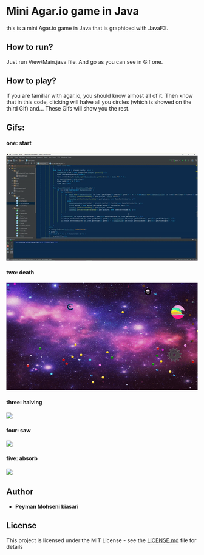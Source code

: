 # Mini Agar.io game in Java
this is a mini Agar.io game in Java that is graphiced with JavaFX.
## How to run?
Just run View/Main.java file. And go as you can see in Gif one.
## How to play?
If you are familiar with agar.io, you should know almost all of it. Then know that in this code, clicking will halve all you circles (which is showed on the third Gif) and... These Gifs will show you the rest.
## Gifs:
#### one: start
![](1.gif)
#### two: death
![](2.gif)
#### three: halving
![](3.gif)
#### four: saw
![](4.gif)
#### five: absorb
![](5.gif)

## Author

* **Peyman Mohseni kiasari**

## License

This project is licensed under the MIT License - see the [LICENSE.md](LICENSE.md) file for details